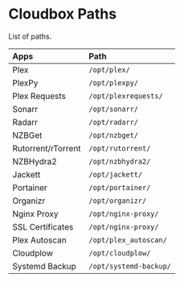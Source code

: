 # Cloudbox Paths

List of paths.

| Apps | Path |
| :--- | :--- |
| Plex | `/opt/plex/` |
| PlexPy | `/opt/plexpy/` |
| Plex Requests | `/opt/plexrequests/` |
| Sonarr | `/opt/sonarr/` |
| Radarr | `/opt/radarr/` |
| NZBGet | `/opt/nzbget/` |
| Rutorrent/rTorrent | `/opt/rutorrent/` |
| NZBHydra2 | `/opt/nzbhydra2/` |
| Jackett | `/opt/jackett/` |
| Portainer | `/opt/portainer/` |
| Organizr | `/opt/organizr/` |
| Nginx Proxy | `/opt/nginx-proxy/` |
| SSL Certificates | `/opt/nginx-proxy/` |
| Plex Autoscan | `/opt/plex_autoscan/` |
| Cloudplow | `/opt/cloudplow/` |
| Systemd Backup | `/opt/systemd-backup/` |

